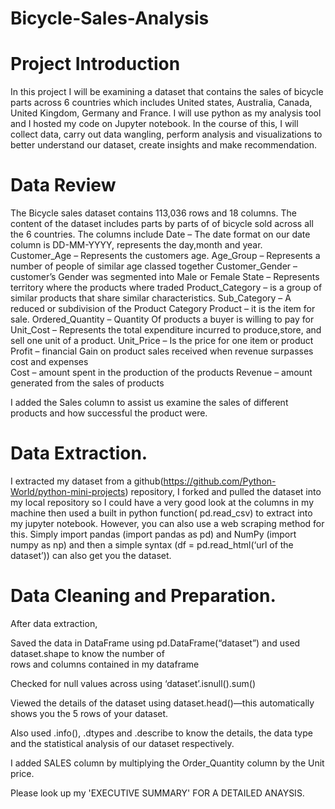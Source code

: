 # Bicycle-Sales-Analysis


# Project Introduction

In this project I will be examining a dataset that contains the sales of bicycle parts across 6 countries which includes United states, Australia, Canada, United Kingdom, 
Germany and France. I will use python as my analysis tool and I hosted my code on Jupyter notebook.  In the course of this, I will collect data, carry out data wangling, 
perform analysis and visualizations to better understand our dataset, create insights and make recommendation.



# Data Review

The Bicycle sales dataset contains 113,036 rows and 18 columns. The content of the dataset includes parts by parts of of bicycle sold across all the 6 countries.
The columns include
    Date – The date format on our date column is DD-MM-YYYY, represents the day,month and year.
    Customer_Age – Represents the customers age.
    Age_Group – Represents a number of people of similar age classed together
    Customer_Gender –  customer’s Gender  was segmented into Male or Female
    State – Represents territory where the products where traded
    Product_Category – is a group of similar products that share similar characteristics.
    Sub_Category – A reduced or subdivision of the Product Category
    Product – it is the item for sale.
    Ordered_Quantity – Quantity Of products a buyer is willing to pay for
    Unit_Cost – Represents the total expenditure incurred to produce,store, and sell one unit of a product.
    Unit_Price – Is the price for one item or product
    Profit – financial Gain on product sales received when revenue surpasses cost and expenses  
    Cost – amount spent in the production of the products
    Revenue – amount generated from the sales of products

I added the Sales column  to assist us examine the sales of different products and how successful the product were.


# Data Extraction.

I extracted my dataset from a github(https://github.com/Python-World/python-mini-projects) repository, I forked and pulled the dataset into my local repository so 
I could have a very good look at the columns in my machine then used a built in python function( pd.read_csv) to extract into my jupyter notebook. 
However, you can also use a web scraping method for this. Simply import pandas (import pandas as pd) and NumPy (import numpy as np) and then a simple syntax 
(df = pd.read_html(‘url of the dataset’)) can also get you the dataset.



# Data Cleaning and Preparation.

After data extraction,


Saved the data in DataFrame using pd.DataFrame(“dataset”) and used dataset.shape to know the number of            
rows and columns contained in my dataframe

Checked for null values across using ‘dataset’.isnull().sum()

Viewed the details of the dataset using dataset.head()—this automatically shows you the 5 rows of your dataset.
 
Also used .info(), .dtypes and .describe to know the details, the data type and the statistical analysis of our dataset respectively.

I added SALES column  by multiplying the Order_Quantity column by the Unit price.


Please look up my 'EXECUTIVE SUMMARY' FOR A DETAILED ANAYSIS.



